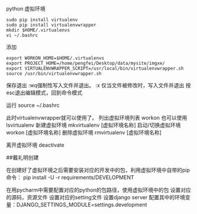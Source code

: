 python 虚拟环境

```shell
sudo pip install virtualenv
sudo pip install virtualenvwrapper
mkdir $HOME/.virtualenvs
vi ~/.bashrc
```

添加

```shell
export WORKON_HOME=$HOME/.virtualenvs
export PROJECT_HOME=/home/pengfei/Desktop/data/mysite/imgxe/
export VIRTUALENVWRAPPER_SCRIPT=/usr/local/bin/virtualenvwrapper.sh
source /usr/bin/virtualenvwrapper.sh
```

保存退出   :wq强制性写入文件并退出。   :x 仅当文件被修改时，写入文件并退出   按esc退出编辑模式，回到命令模式

运行
source ~/.bashrc

此时virtualenvwrapper就可以使用了。
列出虚拟环境列表
workon
也可以使用
lsvirtualenv
新建虚拟环境
mkvirtualenv [虚拟环境名称]
启动/切换虚拟环境
workon [虚拟环境名称]
删除虚拟环境
rmvirtualenv [虚拟环境名称]

离开虚拟环境
deactivate



##戴礼明创建

在创建好了虚拟环境之后需要安装对应的开发中的包，利用虚拟环境中自带的pip命令：
pip install -U -r requirements/DEVELOPMENT


在用pycharm中需要配置对应的python的包路径，使用虚拟环境中的包
设置对应的源码，资源文件
设置对应的setting文件
设置django server  配置其中的环境变量：DJANGO_SETTINGS_MODULE=settings.development